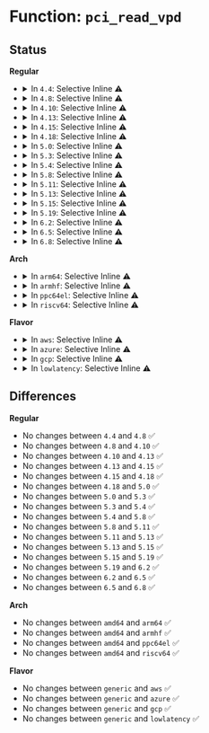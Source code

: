 # Function: <code>pci_read_vpd</code>

## Status
<b>Regular</b>
<ul>
<li>
<details>
<summary>In <code>4.4</code>: Selective Inline ⚠️</summary>

```c
ssize_t pci_read_vpd(struct pci_dev *dev, loff_t pos, size_t count, void *buf);
```

**Collision:** Unique Global

**Inline:** Selective

**Transformation:** False

**Instances:**

```
In drivers/pci/access.c (ffffffff8142def0)
Location: drivers/pci/access.c:185
Inline: True
Inline callers:
  - drivers/pci/access.c:pci_vpd_f0_read
Direct callers:
  - drivers/pci/pci-sysfs.c:read_vpd_attr
```
**Symbols:**

```
ffffffff8142def0-ffffffff8142df1a: pci_read_vpd (STB_GLOBAL)
```
</details>
</li>
<li>
<details>
<summary>In <code>4.8</code>: Selective Inline ⚠️</summary>

```c
ssize_t pci_read_vpd(struct pci_dev *dev, loff_t pos, size_t count, void *buf);
```

**Collision:** Unique Global

**Inline:** Selective

**Transformation:** False

**Instances:**

```
In drivers/pci/access.c (ffffffff81479672)
Location: drivers/pci/access.c:255
Inline: True
Inline callers:
  - drivers/pci/access.c:pci_vpd_f0_read
  - drivers/pci/access.c:pci_vpd_size
  - drivers/pci/access.c:pci_vpd_size
Direct callers:
  - drivers/pci/pci-sysfs.c:read_vpd_attr
  - drivers/pci/pci-sysfs.c:read_vpd_attr
```
**Symbols:**

```
ffffffff81479280-ffffffff814792a9: pci_read_vpd (STB_GLOBAL)
```
</details>
</li>
<li>
<details>
<summary>In <code>4.10</code>: Selective Inline ⚠️</summary>

```c
ssize_t pci_read_vpd(struct pci_dev *dev, loff_t pos, size_t count, void *buf);
```

**Collision:** Unique Global

**Inline:** Selective

**Transformation:** False

**Instances:**

```
In drivers/pci/access.c (ffffffff8149ab02)
Location: drivers/pci/access.c:267
Inline: True
Inline callers:
  - drivers/pci/access.c:pci_vpd_f0_read
  - drivers/pci/access.c:pci_vpd_size
  - drivers/pci/access.c:pci_vpd_size
Direct callers:
  - drivers/pci/pci-sysfs.c:read_vpd_attr
  - drivers/pci/pci-sysfs.c:read_vpd_attr
```
**Symbols:**

```
ffffffff8149a610-ffffffff8149a639: pci_read_vpd (STB_GLOBAL)
```
</details>
</li>
<li>
<details>
<summary>In <code>4.13</code>: Selective Inline ⚠️</summary>

```c
ssize_t pci_read_vpd(struct pci_dev *dev, loff_t pos, size_t count, void *buf);
```

**Collision:** Unique Global

**Inline:** Selective

**Transformation:** False

**Instances:**

```
In drivers/pci/access.c (ffffffff814a4782)
Location: drivers/pci/access.c:275
Inline: True
Inline callers:
  - drivers/pci/access.c:pci_vpd_f0_read
  - drivers/pci/access.c:pci_vpd_size
  - drivers/pci/access.c:pci_vpd_size
Direct callers:
  - drivers/pci/pci-sysfs.c:read_vpd_attr
  - drivers/pci/pci-sysfs.c:read_vpd_attr
```
**Symbols:**

```
ffffffff814a41b0-ffffffff814a41d9: pci_read_vpd (STB_GLOBAL)
```
</details>
</li>
<li>
<details>
<summary>In <code>4.15</code>: Selective Inline ⚠️</summary>

```c
ssize_t pci_read_vpd(struct pci_dev *dev, loff_t pos, size_t count, void *buf);
```

**Collision:** Unique Global

**Inline:** Selective

**Transformation:** False

**Instances:**

```
In drivers/pci/access.c (ffffffff814e3542)
Location: drivers/pci/access.c:275
Inline: True
Inline callers:
  - drivers/pci/access.c:pci_vpd_f0_read
  - drivers/pci/access.c:pci_vpd_size
  - drivers/pci/access.c:pci_vpd_size
Direct callers:
  - drivers/pci/pci-sysfs.c:read_vpd_attr
  - drivers/pci/pci-sysfs.c:read_vpd_attr
```
**Symbols:**

```
ffffffff814e2f30-ffffffff814e2f5f: pci_read_vpd (STB_GLOBAL)
```
</details>
</li>
<li>
<details>
<summary>In <code>4.18</code>: Selective Inline ⚠️</summary>

```c
ssize_t pci_read_vpd(struct pci_dev *dev, loff_t pos, size_t count, void *buf);
```

**Collision:** Unique Global

**Inline:** Selective

**Transformation:** False

**Instances:**

```
In drivers/pci/vpd.c (ffffffff8152522d)
Location: drivers/pci/vpd.c:40
Inline: True
Inline callers:
  - drivers/pci/vpd.c:read_vpd_attr
  - drivers/pci/vpd.c:pci_vpd_f0_read
  - drivers/pci/vpd.c:pci_vpd_size
  - drivers/pci/vpd.c:pci_vpd_size
```
**Symbols:**

```
ffffffff81525150-ffffffff8152517f: pci_read_vpd (STB_GLOBAL)
```
</details>
</li>
<li>
<details>
<summary>In <code>5.0</code>: Selective Inline ⚠️</summary>

```c
ssize_t pci_read_vpd(struct pci_dev *dev, loff_t pos, size_t count, void *buf);
```

**Collision:** Unique Global

**Inline:** Selective

**Transformation:** False

**Instances:**

```
In drivers/pci/vpd.c (ffffffff8153b0bd)
Location: drivers/pci/vpd.c:40
Inline: True
Inline callers:
  - drivers/pci/vpd.c:read_vpd_attr
  - drivers/pci/vpd.c:pci_vpd_f0_read
  - drivers/pci/vpd.c:pci_vpd_size
  - drivers/pci/vpd.c:pci_vpd_size
```
**Symbols:**

```
ffffffff8153afe0-ffffffff8153b00f: pci_read_vpd (STB_GLOBAL)
```
</details>
</li>
<li>
<details>
<summary>In <code>5.3</code>: Selective Inline ⚠️</summary>

```c
ssize_t pci_read_vpd(struct pci_dev *dev, loff_t pos, size_t count, void *buf);
```

**Collision:** Unique Global

**Inline:** Selective

**Transformation:** False

**Instances:**

```
In drivers/pci/vpd.c (ffffffff8156ab52)
Location: drivers/pci/vpd.c:40
Inline: True
Inline callers:
  - drivers/pci/vpd.c:read_vpd_attr
  - drivers/pci/vpd.c:pci_vpd_f0_read
  - drivers/pci/vpd.c:pci_vpd_size
  - drivers/pci/vpd.c:pci_vpd_size
```
**Symbols:**

```
ffffffff8156aa70-ffffffff8156aa9f: pci_read_vpd (STB_GLOBAL)
```
</details>
</li>
<li>
<details>
<summary>In <code>5.4</code>: Selective Inline ⚠️</summary>

```c
ssize_t pci_read_vpd(struct pci_dev *dev, loff_t pos, size_t count, void *buf);
```

**Collision:** Unique Global

**Inline:** Selective

**Transformation:** False

**Instances:**

```
In drivers/pci/vpd.c (ffffffff8158bb22)
Location: drivers/pci/vpd.c:40
Inline: True
Inline callers:
  - drivers/pci/vpd.c:read_vpd_attr
  - drivers/pci/vpd.c:pci_vpd_f0_read
  - drivers/pci/vpd.c:pci_vpd_size
  - drivers/pci/vpd.c:pci_vpd_size
Direct callers:
  - drivers/vfio/pci/vfio_pci_config.c:vfio_vpd_config_write
```
**Symbols:**

```
ffffffff8158ba40-ffffffff8158ba6f: pci_read_vpd (STB_GLOBAL)
```
</details>
</li>
<li>
<details>
<summary>In <code>5.8</code>: Selective Inline ⚠️</summary>

```c
ssize_t pci_read_vpd(struct pci_dev *dev, loff_t pos, size_t count, void *buf);
```

**Collision:** Unique Global

**Inline:** Selective

**Transformation:** False

**Instances:**

```
In drivers/pci/vpd.c (ffffffff81632fd2)
Location: drivers/pci/vpd.c:40
Inline: True
Inline callers:
  - drivers/pci/vpd.c:read_vpd_attr
  - drivers/pci/vpd.c:pci_vpd_f0_read
  - drivers/pci/vpd.c:pci_vpd_size
  - drivers/pci/vpd.c:pci_vpd_size
Direct callers:
  - drivers/vfio/pci/vfio_pci_config.c:vfio_vpd_config_write
```
**Symbols:**

```
ffffffff81632ae0-ffffffff81632b0f: pci_read_vpd (STB_GLOBAL)
```
</details>
</li>
<li>
<details>
<summary>In <code>5.11</code>: Selective Inline ⚠️</summary>

```c
ssize_t pci_read_vpd(struct pci_dev *dev, loff_t pos, size_t count, void *buf);
```

**Collision:** Unique Global

**Inline:** Selective

**Transformation:** False

**Instances:**

```
In drivers/pci/vpd.c (ffffffff81658122)
Location: drivers/pci/vpd.c:40
Inline: True
Inline callers:
  - drivers/pci/vpd.c:read_vpd_attr
  - drivers/pci/vpd.c:pci_vpd_f0_read
  - drivers/pci/vpd.c:pci_vpd_size
  - drivers/pci/vpd.c:pci_vpd_size
Direct callers:
  - drivers/vfio/pci/vfio_pci_config.c:vfio_vpd_config_write
```
**Symbols:**

```
ffffffff81657c30-ffffffff81657c5f: pci_read_vpd (STB_GLOBAL)
```
</details>
</li>
<li>
<details>
<summary>In <code>5.13</code>: Selective Inline ⚠️</summary>

```c
ssize_t pci_read_vpd(struct pci_dev *dev, loff_t pos, size_t count, void *buf);
```

**Collision:** Unique Global

**Inline:** Selective

**Transformation:** False

**Instances:**

```
In drivers/pci/vpd.c (ffffffff8163a8f3)
Location: drivers/pci/vpd.c:43
Inline: True
Inline callers:
  - drivers/pci/vpd.c:vpd_read
  - drivers/pci/vpd.c:pci_vpd_f0_read
  - drivers/pci/vpd.c:pci_vpd_size
  - drivers/pci/vpd.c:pci_vpd_size
Direct callers:
  - drivers/vfio/pci/vfio_pci_config.c:vfio_vpd_config_write
```
**Symbols:**

```
ffffffff8163a500-ffffffff8163a52f: pci_read_vpd (STB_GLOBAL)
```
</details>
</li>
<li>
<details>
<summary>In <code>5.15</code>: Selective Inline ⚠️</summary>

```c
ssize_t pci_read_vpd(struct pci_dev *dev, loff_t pos, size_t count, void *buf);
```

**Collision:** Unique Global

**Inline:** Selective

**Transformation:** False

**Instances:**

```
In drivers/pci/vpd.c (ffffffff816ab7f5)
Location: drivers/pci/vpd.c:391
Inline: True
Inline callers:
  - drivers/pci/vpd.c:vpd_read
  - drivers/pci/vpd.c:vpd_read
  - drivers/pci/vpd.c:pci_vpd_size
  - drivers/pci/vpd.c:pci_vpd_size
Direct callers:
  - drivers/pci/vpd.c:pci_vpd_size
  - drivers/vfio/pci/vfio_pci_config.c:vfio_vpd_config_write
```
**Symbols:**

```
ffffffff816ab410-ffffffff816ab494: pci_read_vpd (STB_GLOBAL)
```
</details>
</li>
<li>
<details>
<summary>In <code>5.19</code>: Selective Inline ⚠️</summary>

```c
ssize_t pci_read_vpd(struct pci_dev *dev, loff_t pos, size_t count, void *buf);
```

**Collision:** Unique Global

**Inline:** Selective

**Transformation:** False

**Instances:**

```
In drivers/pci/vpd.c (ffffffff817ceb49)
Location: drivers/pci/vpd.c:412
Inline: True
Inline callers:
  - drivers/pci/vpd.c:vpd_read
Direct callers:
  - drivers/vfio/pci/vfio_pci_config.c:vfio_vpd_config_write
```
**Symbols:**

```
ffffffff817ce9d0-ffffffff817cea7b: pci_read_vpd (STB_GLOBAL)
```
</details>
</li>
<li>
<details>
<summary>In <code>6.2</code>: Selective Inline ⚠️</summary>

```c
ssize_t pci_read_vpd(struct pci_dev *dev, loff_t pos, size_t count, void *buf);
```

**Collision:** Unique Global

**Inline:** Selective

**Transformation:** False

**Instances:**

```
In drivers/pci/vpd.c (ffffffff818ee689)
Location: drivers/pci/vpd.c:412
Inline: True
Inline callers:
  - drivers/pci/vpd.c:vpd_read
```
**Symbols:**

```
ffffffff818ee4f0-ffffffff818ee59b: pci_read_vpd (STB_GLOBAL)
```
</details>
</li>
<li>
<details>
<summary>In <code>6.5</code>: Selective Inline ⚠️</summary>

```c
ssize_t pci_read_vpd(struct pci_dev *dev, loff_t pos, size_t count, void *buf);
```

**Collision:** Unique Global

**Inline:** Selective

**Transformation:** False

**Instances:**

```
In drivers/pci/vpd.c (ffffffff81931b69)
Location: drivers/pci/vpd.c:412
Inline: True
Inline callers:
  - drivers/pci/vpd.c:vpd_read
```
**Symbols:**

```
ffffffff819319d0-ffffffff81931a7b: pci_read_vpd (STB_GLOBAL)
```
</details>
</li>
<li>
<details>
<summary>In <code>6.8</code>: Selective Inline ⚠️</summary>

```c
ssize_t pci_read_vpd(struct pci_dev *dev, loff_t pos, size_t count, void *buf);
```

**Collision:** Unique Global

**Inline:** Selective

**Transformation:** False

**Instances:**

```
In drivers/pci/vpd.c (ffffffff81979ac6)
Location: drivers/pci/vpd.c:442
Inline: True
Inline callers:
  - drivers/pci/vpd.c:vpd_read
```
**Symbols:**

```
ffffffff8197a680-ffffffff8197a72b: pci_read_vpd (STB_GLOBAL)
```
</details>
</li>
</ul>
<b>Arch</b>
<ul>
<li>
<details>
<summary>In <code>arm64</code>: Selective Inline ⚠️</summary>

```c
ssize_t pci_read_vpd(struct pci_dev *dev, loff_t pos, size_t count, void *buf);
```

**Collision:** Unique Global

**Inline:** Selective

**Transformation:** False

**Instances:**

```
In drivers/pci/vpd.c (ffff8000106f0a28)
Location: drivers/pci/vpd.c:40
Inline: True
Inline callers:
  - drivers/pci/vpd.c:read_vpd_attr
  - drivers/pci/vpd.c:pci_vpd_f0_read
  - drivers/pci/vpd.c:pci_vpd_size
  - drivers/pci/vpd.c:pci_vpd_size
```
**Symbols:**

```
ffff8000106f0868-ffff8000106f08d0: pci_read_vpd (STB_GLOBAL)
```
</details>
</li>
<li>
<details>
<summary>In <code>armhf</code>: Selective Inline ⚠️</summary>

```c
ssize_t pci_read_vpd(struct pci_dev *dev, loff_t pos, size_t count, void *buf);
```

**Collision:** Unique Global

**Inline:** Selective

**Transformation:** False

**Instances:**

```
In drivers/pci/vpd.c (c088b46c)
Location: drivers/pci/vpd.c:40
Inline: True
Inline callers:
  - drivers/pci/vpd.c:read_vpd_attr
  - drivers/pci/vpd.c:pci_vpd_f0_read
  - drivers/pci/vpd.c:pci_vpd_size
  - drivers/pci/vpd.c:pci_vpd_size
```
**Symbols:**

```
c088b2f8-c088b350: pci_read_vpd (STB_GLOBAL)
```
</details>
</li>
<li>
<details>
<summary>In <code>ppc64el</code>: Selective Inline ⚠️</summary>

```c
ssize_t pci_read_vpd(struct pci_dev *dev, loff_t pos, size_t count, void *buf);
```

**Collision:** Unique Global

**Inline:** Selective

**Transformation:** False

**Instances:**

```
In drivers/pci/vpd.c (c00000000086e078)
Location: drivers/pci/vpd.c:40
Inline: True
Inline callers:
  - drivers/pci/vpd.c:read_vpd_attr
  - drivers/pci/vpd.c:pci_vpd_f0_read
  - drivers/pci/vpd.c:pci_vpd_size
  - drivers/pci/vpd.c:pci_vpd_size
Direct callers:
  - drivers/vfio/pci/vfio_pci_config.c:vfio_vpd_config_write
```
**Symbols:**

```
c00000000086dee0-c00000000086df40: pci_read_vpd (STB_GLOBAL)
```
</details>
</li>
<li>
<details>
<summary>In <code>riscv64</code>: Selective Inline ⚠️</summary>

```c
ssize_t pci_read_vpd(struct pci_dev *dev, loff_t pos, size_t count, void *buf);
```

**Collision:** Unique Global

**Inline:** Selective

**Transformation:** False

**Instances:**

```
In drivers/pci/vpd.c (ffffffe0004c44b6)
Location: drivers/pci/vpd.c:40
Inline: True
Inline callers:
  - drivers/pci/vpd.c:read_vpd_attr
  - drivers/pci/vpd.c:pci_vpd_f0_read
  - drivers/pci/vpd.c:pci_vpd_size
  - drivers/pci/vpd.c:pci_vpd_size
```
**Symbols:**

```
ffffffe0004c4352-ffffffe0004c43a2: pci_read_vpd (STB_GLOBAL)
```
</details>
</li>
</ul>
<b>Flavor</b>
<ul>
<li>
<details>
<summary>In <code>aws</code>: Selective Inline ⚠️</summary>

```c
ssize_t pci_read_vpd(struct pci_dev *dev, loff_t pos, size_t count, void *buf);
```

**Collision:** Unique Global

**Inline:** Selective

**Transformation:** False

**Instances:**

```
In drivers/pci/vpd.c (ffffffff8157f9a2)
Location: drivers/pci/vpd.c:40
Inline: True
Inline callers:
  - drivers/pci/vpd.c:read_vpd_attr
  - drivers/pci/vpd.c:pci_vpd_f0_read
  - drivers/pci/vpd.c:pci_vpd_size
  - drivers/pci/vpd.c:pci_vpd_size
```
**Symbols:**

```
ffffffff8157f8c0-ffffffff8157f8ef: pci_read_vpd (STB_GLOBAL)
```
</details>
</li>
<li>
<details>
<summary>In <code>azure</code>: Selective Inline ⚠️</summary>

```c
ssize_t pci_read_vpd(struct pci_dev *dev, loff_t pos, size_t count, void *buf);
```

**Collision:** Unique Global

**Inline:** Selective

**Transformation:** False

**Instances:**

```
In drivers/pci/vpd.c (ffffffff8156e782)
Location: drivers/pci/vpd.c:40
Inline: True
Inline callers:
  - drivers/pci/vpd.c:read_vpd_attr
  - drivers/pci/vpd.c:pci_vpd_f0_read
  - drivers/pci/vpd.c:pci_vpd_size
  - drivers/pci/vpd.c:pci_vpd_size
Direct callers:
  - drivers/vfio/pci/vfio_pci_config.c:vfio_vpd_config_write
```
**Symbols:**

```
ffffffff8156e6a0-ffffffff8156e6cf: pci_read_vpd (STB_GLOBAL)
```
</details>
</li>
<li>
<details>
<summary>In <code>gcp</code>: Selective Inline ⚠️</summary>

```c
ssize_t pci_read_vpd(struct pci_dev *dev, loff_t pos, size_t count, void *buf);
```

**Collision:** Unique Global

**Inline:** Selective

**Transformation:** False

**Instances:**

```
In drivers/pci/vpd.c (ffffffff8157f872)
Location: drivers/pci/vpd.c:40
Inline: True
Inline callers:
  - drivers/pci/vpd.c:read_vpd_attr
  - drivers/pci/vpd.c:pci_vpd_f0_read
  - drivers/pci/vpd.c:pci_vpd_size
  - drivers/pci/vpd.c:pci_vpd_size
Direct callers:
  - drivers/vfio/pci/vfio_pci_config.c:vfio_vpd_config_write
```
**Symbols:**

```
ffffffff8157f790-ffffffff8157f7bf: pci_read_vpd (STB_GLOBAL)
```
</details>
</li>
<li>
<details>
<summary>In <code>lowlatency</code>: Selective Inline ⚠️</summary>

```c
ssize_t pci_read_vpd(struct pci_dev *dev, loff_t pos, size_t count, void *buf);
```

**Collision:** Unique Global

**Inline:** Selective

**Transformation:** False

**Instances:**

```
In drivers/pci/vpd.c (ffffffff81599d22)
Location: drivers/pci/vpd.c:40
Inline: True
Inline callers:
  - drivers/pci/vpd.c:read_vpd_attr
  - drivers/pci/vpd.c:pci_vpd_f0_read
  - drivers/pci/vpd.c:pci_vpd_size
  - drivers/pci/vpd.c:pci_vpd_size
Direct callers:
  - drivers/vfio/pci/vfio_pci_config.c:vfio_vpd_config_write
```
**Symbols:**

```
ffffffff81599c40-ffffffff81599c6f: pci_read_vpd (STB_GLOBAL)
```
</details>
</li>
</ul>

## Differences
<b>Regular</b>
<ul>
<li>
No changes between <code>4.4</code> and <code>4.8</code> ✅
</li>
<li>
No changes between <code>4.8</code> and <code>4.10</code> ✅
</li>
<li>
No changes between <code>4.10</code> and <code>4.13</code> ✅
</li>
<li>
No changes between <code>4.13</code> and <code>4.15</code> ✅
</li>
<li>
No changes between <code>4.15</code> and <code>4.18</code> ✅
</li>
<li>
No changes between <code>4.18</code> and <code>5.0</code> ✅
</li>
<li>
No changes between <code>5.0</code> and <code>5.3</code> ✅
</li>
<li>
No changes between <code>5.3</code> and <code>5.4</code> ✅
</li>
<li>
No changes between <code>5.4</code> and <code>5.8</code> ✅
</li>
<li>
No changes between <code>5.8</code> and <code>5.11</code> ✅
</li>
<li>
No changes between <code>5.11</code> and <code>5.13</code> ✅
</li>
<li>
No changes between <code>5.13</code> and <code>5.15</code> ✅
</li>
<li>
No changes between <code>5.15</code> and <code>5.19</code> ✅
</li>
<li>
No changes between <code>5.19</code> and <code>6.2</code> ✅
</li>
<li>
No changes between <code>6.2</code> and <code>6.5</code> ✅
</li>
<li>
No changes between <code>6.5</code> and <code>6.8</code> ✅
</li>
</ul>
<b>Arch</b>
<ul>
<li>
No changes between <code>amd64</code> and <code>arm64</code> ✅
</li>
<li>
No changes between <code>amd64</code> and <code>armhf</code> ✅
</li>
<li>
No changes between <code>amd64</code> and <code>ppc64el</code> ✅
</li>
<li>
No changes between <code>amd64</code> and <code>riscv64</code> ✅
</li>
</ul>
<b>Flavor</b>
<ul>
<li>
No changes between <code>generic</code> and <code>aws</code> ✅
</li>
<li>
No changes between <code>generic</code> and <code>azure</code> ✅
</li>
<li>
No changes between <code>generic</code> and <code>gcp</code> ✅
</li>
<li>
No changes between <code>generic</code> and <code>lowlatency</code> ✅
</li>
</ul>
